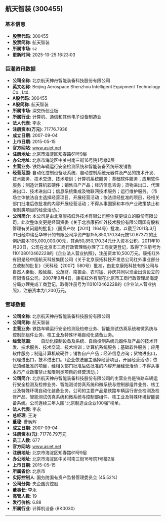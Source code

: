 ## 航天智装 (300455)

### 基本信息

- **股票代码**: 300455
- **股票简称**: 航天智装
- **所属市场**: sz
- **更新时间**: 2025-10-25 16:23:03

### 巨潮资讯数据

- **公司全称**: 北京航天神舟智能装备科技股份有限公司
- **英文名称**: Beijing Aerospace Shenzhou Intelligent Equipment Technology Co., Ltd.
- **A股代码**: 300455
- **A股简称**: 航天智装
- **所属市场**: 深交所创业板
- **所属行业**: 计算机、通信和其他电子设备制造业
- **法人代表**: 李永
- **注册资本(万元)**: 71776.7936
- **成立日期**: 2007-09-04
- **上市日期**: 2015-05-15
- **官方网站**: www.asiet.net
- **注册地址**: 北京市海淀区知春路61号9层
- **办公地址**: 北京市海淀区中关村南三街16号院1号楼2层
- **主营业务**: 铁路车辆运行安全检测系统和智能装备系统研发销售
- **经营范围**: 自动化控制设备及系统、自动控制系统元器件及产品的技术开发、技术服务、技术交流、技术培训；计算机系统服务；基础软件服务；应用软件服务；制造计算机软硬件；销售自产产品；经济信息咨询；货物进出口、代理进出口、技术进出口；信息系统集成及物联网技术服务；运行维护服务。（市场主体依法自主选择经营项目，开展经营活动；依法须经批准的项目，经相关部门批准后依批准的内容开展经营活动；不得从事国家和本市产业政策禁止和限制类项目的经营活动。）
- **公司简介**: 本公司是由北京康拓红外技术有限公司整体变更设立的股份有限公司。此次整体变更是经国资委《关于北京康拓红外技术股份有限公司国有股权管理有关问题的批复》（国资产权【2011】1164号）批准，以截至2011年3月31日经中瑞岳华审计的有限公司净资产额155,850,170.34元按1:0.67372的比例折股本105,000,000.00元，其余50,850,170.34元计入资本公积。2011年10月20日，公司在北京市工商行政管理局办理了工商变更登记，取得了注册号为110108010462228的《企业法人营业执照》，注册资本10,500万元。康拓红外有限是经中国航天科技集团公司《关于北京康拓科技开发总公司红外事业部分立改制的批复》（天科经【2007】580号）批准，由北京康拓科技有限公司与自然人秦勤、殷延超、公茂财、南振会、农时猛、孙庆共同以现金出资设立的有限责任公司。2007年9月4日，康拓红外有限在北京市工商行政管理局海淀分局办理完成工商登记，取得注册号为1101010462228的《企业法人营业执照》，注册资本为1,200万元。

### 雪球数据

- **公司全称**: 北京航天神舟智能装备科技股份有限公司
- **公司简称**: 航天智装
- **主营业务**: 铁路车辆运行安全检测及检修业务、智能测试仿真系统和微系统与控制部组件业务、核工业及特殊环境自动化装备业务。
- **经营范围**: 　　自动化控制设备及系统、自动控制系统元器件及产品的技术开发、技术服务、技术交流、技术培训；计算机系统服务；基础软件服务；应用软件服务；制造计算机软硬件；销售自产产品；经济信息咨询；货物进出口，代理进出口，技术进出口。（企业依法自主选择经营项目，开展经营活动；依法须经批准的项目，经相关部门批准后依批准的内容开展经营活动；不得从事本市产业政策禁止和限制类项目的经营活动。）
- **公司简介**: 北京航天神舟智能装备科技股份有限公司的主营业务是铁路车辆运行安全检测及检修业务、智能测试仿真系统和微系统与控制部组件业务、核工业及特殊环境自动化装备业务。公司的主要产品是铁路车辆运行安全检测及检修产品、智能测试仿真系统和微系统与控制部组件、核工业及特殊环境智能装备系统。公司连续三年入围“北京制造业企业100强”榜单。
- **法人代表**: 李永
- **总经理**: 王涛
- **董秘**: 曹昶辉
- **成立日期**: 2007-09-04
- **注册资本(元)**: 71776.79万元
- **员工人数**: 677
- **官方网站**: www.asiet.net
- **注册地址**: 北京市海淀区知春路61号9层
- **办公地址**: 北京市海淀区中关村南三街16号院1号楼2层
- **上市日期**: 2015-05-15
- **所属省份**: 北京市
- **实际控制人**: 国务院国有资产监督管理委员会 (45.52%)
- **公司分类**: 央企国资控股
- **董事长**: 李永
- **高管人数**: 19
- **发行价格**: 6.88
- **所属行业**: 计算机设备 (BK0030)

---